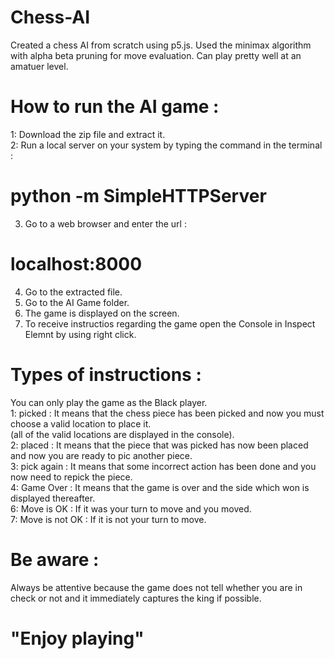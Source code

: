 # Chess-AI
Created a chess AI from scratch using p5.js. Used the minimax algorithm with alpha beta pruning for move evaluation. Can play pretty well at an amatuer level.


# How to run the AI game : 

1: Download the zip file and extract it.<br />
2: Run a local server on your system by typing the command in the terminal :<br /> 
 # python -m SimpleHTTPServer
3. Go to a web browser and enter the url :<br />
 # localhost:8000
4. Go to the extracted file.<br />
5. Go to the AI Game folder.<br />
6. The game is displayed on the screen.<br />
7. To receive instructios regarding the game open the Console in Inspect Elemnt by using right click.<br />


# Types of instructions :
  You can only play the game as the Black player.<br />
1: picked : It means that the chess piece has been picked and now you must choose a valid location to place it.<br />
            (all of the valid locations are displayed in the console).<br />
2: placed : It means that the piece that was picked has now been placed and now you are ready to pic another piece.<br />
3: pick again : It means that some incorrect action has been done and you now need to repick the piece.<br />
4: Game Over : It means that the game is over and the side which won is displayed thereafter.<br />
6: Move is OK : If it was your turn to move and you moved.<br />
7: Move is not OK : If it is not your turn to move.<br />

# Be aware : 
Always be attentive because the game does not tell whether you are in check or not and it immediately captures the king if possible.

# "Enjoy playing"

